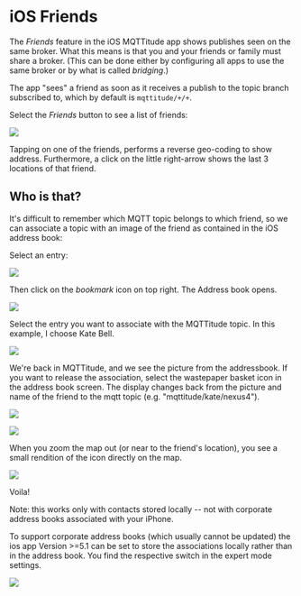 # iOS Friends

The _Friends_ feature in the iOS MQTTitude app shows publishes seen on the same broker. What this means is that you and your friends or family must share a broker. (This can be done either by configuring all apps to use the same broker or by what is called _bridging_.)

The app "sees" a friend as soon as it receives a publish to the topic branch subscribed to, which by default is `mqttitude/+/+`.

Select the _Friends_ button to see a list of friends:

![](ios-friends-01.png)

Tapping on one of the friends, performs a reverse geo-coding to show address. Furthermore, a click on the little right-arrow shows the last 3 locations of that friend.

## Who is that?

It's difficult to remember which MQTT topic belongs to which friend, so we can associate a topic with an image of the friend as contained in the iOS address book:

Select an entry:

![](ios-friends-02.png)

Then click on the _bookmark_ icon on top right. The Address book opens.

![](ios-friends-09.png)

Select the entry you want to associate with the MQTTitude topic. In this
example, I choose Kate Bell.

![](ios-friends-04.png)

We're back in MQTTitude, and we see the picture from the addressbook.
If you want to release the association, select the wastepaper basket icon in the address book screen. The display
changes back from the picture and name of the friend to the mqtt topic (e.g. "mqttitude/kate/nexus4").

![](ios-friends-05.png)

![](ios-friends-06.png)


When you zoom the map out (or near to the friend's location), you see a small rendition of the icon directly on the map.

![](ios-friends-07.png)

Voila!

Note: this works only with contacts stored locally -- not with corporate address books associated with your iPhone.

To support corporate address books (which usually cannot be updated) the ios app Version >=5.1 can be set to store the associations
locally rather than in the address book. You find the respective switch in the expert mode settings.

![](ios-friends-08.png)
